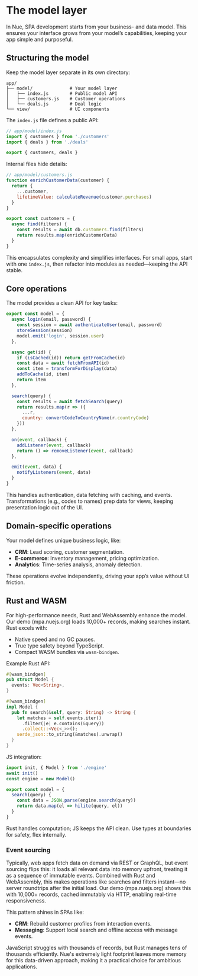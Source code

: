 
# The model layer
In Nue, SPA development starts from your business- and data model. This ensures your interface grows from your model’s capabilities, keeping your app simple and purposeful.


## Structuring the model
Keep the model layer separate in its own directory:

```
app/
├── model/              # Your model layer
│   ├── index.js        # Public model API
│   ├── customers.js    # Customer operations
│   └── deals.js        # Deal logic
└── view/               # UI components
```

The `index.js` file defines a public API:

```js
// app/model/index.js
import { customers } from './customers'
import { deals } from './deals'

export { customers, deals }
```

Internal files hide details:

```js
// app/model/customers.js
function enrichCustomerData(customer) {
  return {
    ...customer,
    lifetimeValue: calculateRevenue(customer.purchases)
  }
}

export const customers = {
  async find(filters) {
    const results = await db.customers.find(filters)
    return results.map(enrichCustomerData)
  }
}
```

This encapsulates complexity and simplifies interfaces. For small apps, start with one `index.js`, then refactor into modules as needed—keeping the API stable.


## Core operations
The model provides a clean API for key tasks:

```js
export const model = {
  async login(email, password) {
    const session = await authenticateUser(email, password)
    storeSession(session)
    model.emit('login', session.user)
  },

  async get(id) {
    if (isCached(id)) return getFromCache(id)
    const data = await fetchFromAPI(id)
    const item = transformForDisplay(data)
    addToCache(id, item)
    return item
  },

  search(query) {
    const results = await fetchSearch(query)
    return results.map(r => ({
      ...r,
      country: convertCodeToCountryName(r.countryCode)
    }))
  },

  on(event, callback) {
    addListener(event, callback)
    return () => removeListener(event, callback)
  },

  emit(event, data) {
    notifyListeners(event, data)
  }
}
```

This handles authentication, data fetching with caching, and events. Transformations (e.g., codes to names) prep data for views, keeping presentation logic out of the UI.

## Domain-specific operations
Your model defines unique business logic, like:

- **CRM**: Lead scoring, customer segmentation.
- **E-commerce**: Inventory management, pricing optimization.
- **Analytics**: Time-series analysis, anomaly detection.

These operations evolve independently, driving your app’s value without UI friction.

## Rust and WASM
For high-performance needs, Rust and WebAssembly enhance the model. Our demo (mpa.nuejs.org) loads 10,000+ records, making searches instant. Rust excels with:

- Native speed and no GC pauses.
- True type safety beyond TypeScript.
- Compact WASM bundles via `wasm-bindgen`.

Example Rust API:

```rust
#[wasm_bindgen]
pub struct Model {
  events: Vec<String>,
}

#[wasm_bindgen]
impl Model {
  pub fn search(&self, query: String) -> String {
    let matches = self.events.iter()
      .filter(|e| e.contains(&query))
      .collect::<Vec<_>>();
    serde_json::to_string(&matches).unwrap()
  }
}
```

JS integration:

```js
import init, { Model } from './engine'
await init()
const engine = new Model()

export const model = {
  search(query) {
    const data = JSON.parse(engine.search(query))
    return data.map(el => hilite(query, el))
  }
}
```

Rust handles computation; JS keeps the API clean. Use types at boundaries for safety, flex internally.



### Event sourcing
Typically, web apps fetch data on demand via REST or GraphQL, but event sourcing flips this: it loads all relevant data into memory upfront, treating it as a sequence of immutable events. Combined with Rust and WebAssembly, this makes operations like searches and filters instant—no server roundtrips after the initial load. Our demo (mpa.nuejs.org) shows this with 10,000+ records, cached immutably via HTTP, enabling real-time responsiveness.

This pattern shines in SPAs like:
- **CRM**: Rebuild customer profiles from interaction events.
- **Messaging**: Support local search and offline access with message events.

JavaScript struggles with thousands of records, but Rust manages tens of thousands efficiently. Nue's extremely light footprint leaves more memory for this data-driven approach, making it a practical choice for ambitious applications.

